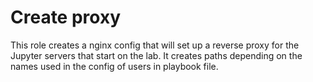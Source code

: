 # Create proxy

This role creates a nginx config that will set up a reverse proxy for the Jupyter servers that start
on the lab. It creates paths depending on the names used in the config of users in playbook file.
